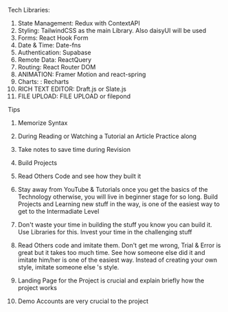 Tech
Libraries:

1.  State Management: Redux with ContextAPI
2.  Styling: TailwindCSS as the main Library. Also daisyUI will be used
3.  Forms: React Hook Form
4.  Date & Time: Date-fns
5.  Authentication: Supabase
6.  Remote Data: ReactQuery
7.  Routing: React Router DOM
8.  ANIMATION: Framer Motion and react-spring
9.  Charts: : Recharts
10. RICH TEXT EDITOR: Draft.js or Slate.js
11. FILE UPLOAD: FILE UPLOAD or filepond

Tips

1. Memorize Syntax
2. During Reading or Watching a Tutorial an Article Practice along
3. Take notes to save time during Revision
4. Build Projects
5. Read Others Code and see how they built it
6. Stay away from YouTube & Tutorials once you get the basics of the Technology otherwise, you will live in beginner stage for so long. Build Projects and Learning new stuff in the way, is one of the easiest way to get to the Intermadiate Level
7. Don't waste your time in building the stuff you know you can build it. Use Libraries for this. Invest your time in the challenging stuff
8. Read Others code and imitate them. Don't get me wrong, Trial & Error is great but it takes too much time. See how someone else did it and imitate him/her is one of the easiest way. Instead of creating your own style, imitate someone else 's style.

9. Landing Page for the Project is crucial and explain briefly how the project works 
10. Demo Accounts are very crucial to the project 
